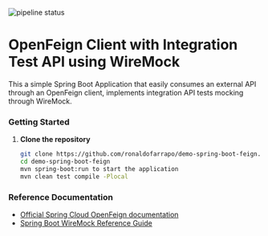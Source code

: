 ![pipeline status](https://github.com/ronaldofarrapo/demo-spring-boot-feign/actions/workflows/maven.yml/badge.svg)
# OpenFeign Client with Integration Test API using WireMock 

This a simple Spring Boot Application that easily consumes an external API through an OpenFeign client, implements integration API tests mocking through WireMock.

### Getting Started  
1. **Clone the repository**

   ```bash
   git clone https://github.com/ronaldofarrapo/demo-spring-boot-feign.git
   cd demo-spring-boot-feign
   mvn spring-boot:run to start the application
   mvn clean test compile -Plocal 

### Reference Documentation

* [Official Spring Cloud OpenFeign documentation](https://spring.io/projects/spring-cloud-openfeign)
* [Spring Boot WireMock Reference Guide](https://wiremock.org/docs/spring-boot/)

